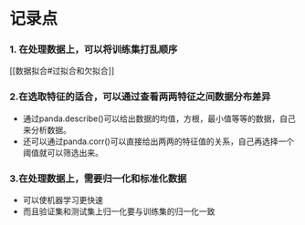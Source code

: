 # 记录点
### 1. 在处理数据上，可以将训练集打乱顺序
[[数据拟合#过拟合和欠拟合]]

### 2.在选取特征的适合，可以通过查看两两特征之间数据分布差异
- 通过panda.describe()可以给出数据的均值，方根，最小值等等的数据，自己来分析数据。
- 还可以通过panda.corr()可以直接给出两两的特征值的关系，自己再选择一个阈值就可以筛选出来。

### 3.在处理数据上，需要归一化和标准化数据
- 可以使机器学习更快速
- 而且验证集和测试集上归一化要与训练集的归一化一致